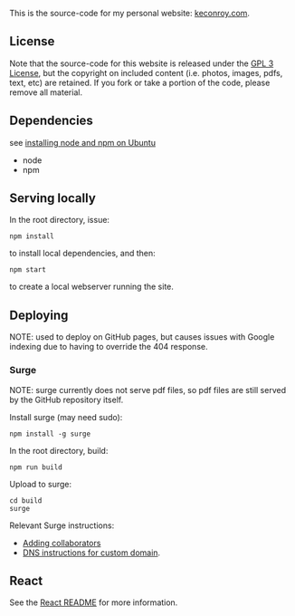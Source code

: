 This is the source-code for my personal website: [keconroy.com](http://www.keconroy.com).

## License

Note that the source-code for this website is released under the [GPL 3 License](./LICENSE), but the copyright on included content (i.e. photos, images, pdfs, text, etc) are retained.  If you fork or take a portion of the code, please remove all material.


## Dependencies

see [installing node and npm on Ubuntu](https://tecadmin.net/install-latest-nodejs-npm-on-ubuntu/)

  * node
  * npm


## Serving locally

In the root directory, issue:

```
npm install
```

to install local dependencies, and then:

```
npm start
```

to create a local webserver running the site.


## Deploying

NOTE: used to deploy on GitHub pages, but causes issues with Google indexing due
to having to override the 404 response.

### Surge

NOTE: surge currently does not serve pdf files, so pdf files are still served
by the GitHub repository itself.

Install surge (may need sudo):

```
npm install -g surge
```

In the root directory, build:

```
npm run build
```

Upload to surge:
```
cd build
surge
```

Relevant Surge instructions:
* [Adding collaborators](https://surge.sh/help/adding-collaborators)
* [DNS instructions for custom domain](https://surge.sh/help/adding-a-custom-domain).


## React

See the [React README](README_REACT.md) for more information.

